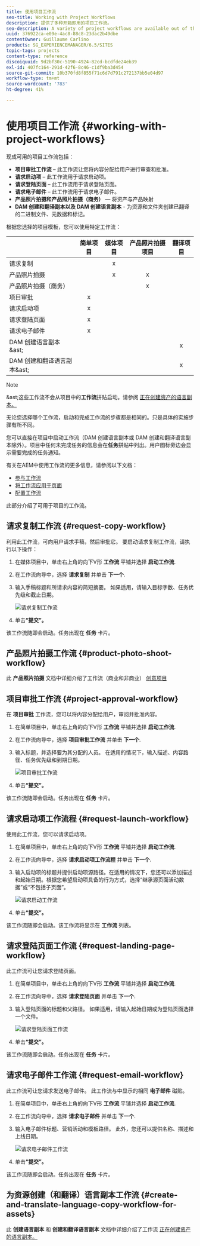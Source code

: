 ```yaml
---
title: 使用项目工作流
seo-title: Working with Project Workflows
description: 提供了多种开箱即用的项目工作流。
seo-description: A variety of project workflows are available out of the box.
uuid: 376922ca-e09e-4ac8-88c8-23dac2b49dbe
contentOwner: Guillaume Carlino
products: SG_EXPERIENCEMANAGER/6.5/SITES
topic-tags: projects
content-type: reference
discoiquuid: 9d2bf30c-5190-4924-82cd-bcdfde24eb39
exl-id: 407fc164-291d-42f6-8c46-c1df9ba3d454
source-git-commit: 10b370fd8f855f71c6d7d791c272137bb5e04d97
workflow-type: tm+mt
source-wordcount: '783'
ht-degree: 41%

---
```



# 使用项目工作流 {#working-with-project-workflows}

现成可用的项目工作流包括：

* **项目审批工作流** – 此工作流让您将内容分配给用户进行审查和批准。
* **请求启动项** – 此工作流用于请求启动项。
* **请求登陆页面** – 此工作流用于请求登陆页面。
* **请求电子邮件** – 此工作流用于请求电子邮件。
* **产品照片拍摄和产品照片拍摄（商务）**  — 将资产与产品映射
* **DAM 创建和翻译副本以及 DAM 创建语言副本** - 为资源和文件夹创建已翻译的二进制文件、元数据和标记。

根据您选择的项目模板，您可以使用特定工作流：

|   | **简单项目** | **媒体项目** | **产品照片拍摄项目** | **翻译项目** |
|---|:-:|:-:|:-:|:-:|
| 请求复制 |  | x |  |  |
| 产品照片拍摄 |  | x | x |  |
| 产品照片拍摄（商务） |  |  | x |  |
| 项目审批 | x |  |  |  |
| 请求启动项 | x |  |  |  |
| 请求登陆页面 | x |  |  |  |
| 请求电子邮件 | x |  |  |  |
| DAM 创建语言副本&amp;ast; |  |  |  | x |
| DAM 创建和翻译语言副本&amp;ast; |  |  |  | x |

>[!NOTE]
>
>&amp;ast;这些工作流不会从项目中的&#x200B;**工作流**&#x200B;拼贴启动。请参阅 [正在创建资产的语言副本。](/help/sites-administering/tc-manage.md)

无论您选择哪个工作流，启动和完成工作流的步骤都是相同的。只是具体的实施步骤有所不同。

您可以直接在项目中启动工作流（DAM 创建语言副本或 DAM 创建和翻译语言副本除外）。项目中任何未完成任务的信息会在&#x200B;**任务**&#x200B;拼贴中列出。用户图标旁边会显示需要完成的任务通知。

有关在AEM中使用工作流的更多信息，请参阅以下文档：

* [参与工作流](/help/sites-authoring/workflows-participating.md)
* [将工作流应用于页面](/help/sites-authoring/workflows-applying.md)
* [配置工作流](/help/sites-administering/workflows.md)

此部分介绍了可用于项目的工作流。

## 请求复制工作流 {#request-copy-workflow}

利用此工作流，可向用户请求手稿，然后审批它。 要启动请求复制工作流，请执行以下操作：

1. 在媒体项目中，单击右上角的向下V形 **工作流** 平铺并选择 **启动工作流**.
1. 在工作流向导中，选择 **请求复制** 并单击 **下一个**.
1. 输入手稿标题和所请求内容的简短摘要。 如果适用，请输入目标字数、任务优先级和截止日期。

   ![请求复制工作流](assets/project-request-copy-workflow.png)

1. 单击&#x200B;**“提交”。**

该工作流随即会启动。任务出现在 **任务** 卡片。

## 产品照片拍摄工作流 {#product-photo-shoot-workflow}

此 **产品照片拍摄** 文档中详细介绍了工作流（商业和非商业） [创意项目](/help/sites-authoring/managing-product-information.md)

## 项目审批工作流 {#project-approval-workflow}

在 **项目审批** 工作流，您可以将内容分配给用户，审阅并批准内容。

1. 在简单项目中，单击右上角的向下V形 **工作流** 平铺并选择 **启动工作流**.
1. 在工作流向导中，选择 **项目审批工作流** 并单击 **下一个**.
1. 输入标题，并选择要为其分配的人员。 在适用的情况下，输入描述、内容路径、任务优先级和到期日期。

   ![项目审批工作流](assets/project-approval-workflow.png)

1. 单击&#x200B;**“提交”。**

该工作流随即会启动。任务出现在 **任务** 卡片。

## 请求启动项工作流程 {#request-launch-workflow}

使用此工作流，您可以请求启动项。

1. 在简单项目中，单击右上角的向下V形 **工作流** 平铺并选择 **启动工作流**.
1. 在工作流向导中，选择 **请求启动项工作流程** 并单击 **下一个**.
1. 输入启动项的标题并提供启动项源路径。在适用的情况下，您还可以添加描述和起始日期。根据您希望启动项具备的行为方式，选择“继承源页面活动数据”或“不包括子页面”。

   ![请求启动工作流](assets/project-request-launch-workflow.png)

1. 单击&#x200B;**“提交”。**

该工作流随即会启动。该工作流将显示在 **工作流** 列表。

## 请求登陆页面工作流 {#request-landing-page-workflow}

此工作流可让您请求登陆页面。

1. 在简单项目中，单击右上角的向下V形 **工作流** 平铺并选择 **启动工作流**.
1. 在工作流向导中，选择 **请求登陆页面** 并单击 **下一个**.
1. 输入登陆页面的标题和父路径。 如果适用，请输入起始日期或为登陆页面选择一个文件。

   ![请求登陆页面工作流](assets/project-request-landing-page-workflow.png)

1. 单击&#x200B;**“提交”。**

该工作流随即会启动。任务出现在 **任务** 卡片。

## 请求电子邮件工作流 {#request-email-workflow}

此工作流可让您请求发送电子邮件。 此工作流与中显示的相同 **电子邮件** 磁贴。

1. 在简单项目中，单击右上角的向下V形 **工作流** 平铺并选择 **启动工作流**.
1. 在工作流向导中，选择 **请求电子邮件** 并单击 **下一个**.
1. 输入电子邮件标题、营销活动和模板路径。 此外，您还可以提供名称、描述和上线日期。

   ![请求电子邮件工作流](assets/project-request-email-workflow.png)

1. 单击&#x200B;**“提交”。**

该工作流随即会启动。任务出现在 **任务** 卡片。

## 为资源创建（和翻译）语言副本工作流 {#create-and-translate-language-copy-workflow-for-assets}

此 **创建语言副本** 和 **创建和翻译语言副本** 文档中详细介绍了工作流 [正在创建资产的语言副本。](/help/assets/translation-projects.md)
